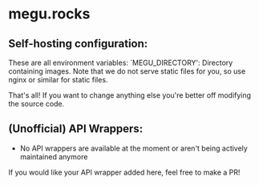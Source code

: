 # megu.rocks

## Self-hosting configuration:
These are all environment variables:
`MEGU_DIRECTORY': Directory containing images. Note that we do not serve static files for you, so use nginx or similar for static files.

That's all! If you want to change anything else you're better off modifying the source code.

## (Unofficial) API Wrappers:
- No API wrappers are available at the moment or aren't being actively maintained anymore

If you would like your API wrapper added here, feel free to make a PR!
